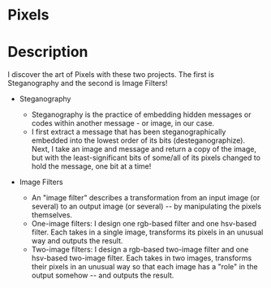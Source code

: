 # Pixels

# Description

I discover the art of Pixels with these two projects. The first is Steganography and the second is Image Filters! 

* Steganography
  * Steganography is the practice of embedding hidden messages or codes within another message - or image, in our case. 
  * I first extract a message that has been steganographically embedded into the lowest order of its bits (desteganographize). Next, I take an image and message and return a copy of the image, but with the least-significant bits of some/all of its pixels changed to hold the message, one bit at a time! 
  
* Image Filters
  * An "image filter" describes a transformation from an input image (or several) to an output image (or several) -- by manipulating the pixels themselves.
  * One-image filters: I design one rgb-based filter and one hsv-based filter. Each takes in a single image, transforms its pixels in an unusual way and outputs the result. 
  * Two-image filters: I design a rgb-based two-image filter and one hsv-based two-image filter. Each takes in two images, transforms their pixels in an unusual way so that each image has a "role" in the output somehow -- and outputs the result.
